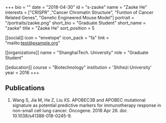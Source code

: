 +++
bio = ""
date = "2018-04-30"
id = "s-zaoke"
name = "Zaoke He"
interests = ["CRISPR" ,"Cancer Chromatin Structure", "Funtion of Cancer Related Genes", "Genetic Engineered Mouse Model"]
portrait = "/portraits/zaoke.png"
short_bio = "Graduate Student"
short_name = "zaoke"
title = "Zaoke He"
sort_position = 5

[[social]]
    icon = "envelope"
    icon_pack = "fa"
    link = "mailto:test@example.org"

[[organizations]]
    name = "ShanghaiTech. University"
    role = "Graduate Student"

[[education]]
    course = "Biotechnology"
    institution = 'Shihezi University'
    year = 2016
+++

## Publications

1. Wang S, Jia M, He Z, Liu XS. APOBEC3B and APOBEC mutational signature as potential predictive markers for immunotherapy response in non-small cell lung cancer. Oncogene. 2018 Apr 26. doi: 10.1038/s41388-018-0245-9. 